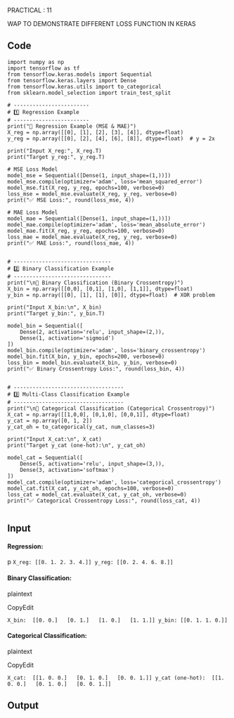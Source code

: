 PRACTICAL : 11

WAP TO DEMONSTRATE DIFFERENT LOSS FUNCTION IN KERAS
## Code

```
import numpy as np
import tensorflow as tf
from tensorflow.keras.models import Sequential
from tensorflow.keras.layers import Dense
from tensorflow.keras.utils import to_categorical
from sklearn.model_selection import train_test_split

# ------------------------
# 1️⃣ Regression Example
# ------------------------
print("📌 Regression Example (MSE & MAE)")
X_reg = np.array([[0], [1], [2], [3], [4]], dtype=float)
y_reg = np.array([[0], [2], [4], [6], [8]], dtype=float)  # y = 2x

print("Input X_reg:", X_reg.T)
print("Target y_reg:", y_reg.T)

# MSE Loss Model
model_mse = Sequential([Dense(1, input_shape=(1,))])
model_mse.compile(optimizer='adam', loss='mean_squared_error')
model_mse.fit(X_reg, y_reg, epochs=100, verbose=0)
loss_mse = model_mse.evaluate(X_reg, y_reg, verbose=0)
print("✅ MSE Loss:", round(loss_mse, 4))

# MAE Loss Model
model_mae = Sequential([Dense(1, input_shape=(1,))])
model_mae.compile(optimizer='adam', loss='mean_absolute_error')
model_mae.fit(X_reg, y_reg, epochs=100, verbose=0)
loss_mae = model_mae.evaluate(X_reg, y_reg, verbose=0)
print("✅ MAE Loss:", round(loss_mae, 4))


# -------------------------------
# 2️⃣ Binary Classification Example
# -------------------------------
print("\n📌 Binary Classification (Binary Crossentropy)")
X_bin = np.array([[0,0], [0,1], [1,0], [1,1]], dtype=float)
y_bin = np.array([[0], [1], [1], [0]], dtype=float)  # XOR problem

print("Input X_bin:\n", X_bin)
print("Target y_bin:", y_bin.T)

model_bin = Sequential([
    Dense(2, activation='relu', input_shape=(2,)),
    Dense(1, activation='sigmoid')
])
model_bin.compile(optimizer='adam', loss='binary_crossentropy')
model_bin.fit(X_bin, y_bin, epochs=200, verbose=0)
loss_bin = model_bin.evaluate(X_bin, y_bin, verbose=0)
print("✅ Binary Crossentropy Loss:", round(loss_bin, 4))


# -----------------------------------
# 3️⃣ Multi-Class Classification Example
# -----------------------------------
print("\n📌 Categorical Classification (Categorical Crossentropy)")
X_cat = np.array([[1,0,0], [0,1,0], [0,0,1]], dtype=float)
y_cat = np.array([0, 1, 2])
y_cat_oh = to_categorical(y_cat, num_classes=3)

print("Input X_cat:\n", X_cat)
print("Target y_cat (one-hot):\n", y_cat_oh)

model_cat = Sequential([
    Dense(5, activation='relu', input_shape=(3,)),
    Dense(3, activation='softmax')
])
model_cat.compile(optimizer='adam', loss='categorical_crossentropy')
model_cat.fit(X_cat, y_cat_oh, epochs=100, verbose=0)
loss_cat = model_cat.evaluate(X_cat, y_cat_oh, verbose=0)
print("✅ Categorical Crossentropy Loss:", round(loss_cat, 4))


```

## Input

#### Regression:

p
`X_reg: [[0. 1. 2. 3. 4.]] y_reg: [[0. 2. 4. 6. 8.]]`

#### Binary Classification:

plaintext

CopyEdit

`X_bin:  [[0. 0.]   [0. 1.]   [1. 0.]   [1. 1.]] y_bin: [[0. 1. 1. 0.]]`

#### Categorical Classification:

plaintext

CopyEdit

`X_cat:  [[1. 0. 0.]   [0. 1. 0.]   [0. 0. 1.]] y_cat (one-hot):  [[1. 0. 0.]   [0. 1. 0.]   [0. 0. 1.]]`

## Output

```

```